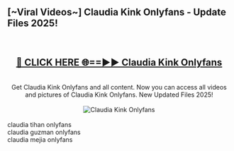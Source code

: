 <h2>[~Viral Videos~] Claudia Kink Onlyfans - Update Files 2025!</h2>
<br>
<div align="center">
<h2><a href="https://betterlinks.top/A2PfLJ" rel="nofollow">🔴 CLICK HERE 🌐==►► Claudia Kink Onlyfans</a></h2>
<br>
Get Claudia Kink Onlyfans and all content. Now you can access all videos and pictures of Claudia Kink Onlyfans. New Updated Files 2025!
<br>
<br>
<a href="https://betterlinks.top/A2PfLJ" rel="nofollow" data-target="animated-image.originalLink"><img src="https://i.ibb.co.com/WyWwxjT/player-gif2.gif" alt="Claudia Kink Onlyfans" style="max-width: 100%; display: inline-block;" data-target="animated-image.originalImage"></a>
</div>
<br>
claudia tihan onlyfans<br>
claudia guzman onlyfans<br>
claudia mejia onlyfans
